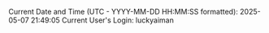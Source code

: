 Current Date and Time (UTC - YYYY-MM-DD HH:MM:SS formatted): 2025-05-07 21:49:05
Current User's Login: luckyaiman
